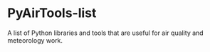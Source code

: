 # PyAirTools-list
A list of Python libraries and tools that are useful for air quality and meteorology work.
